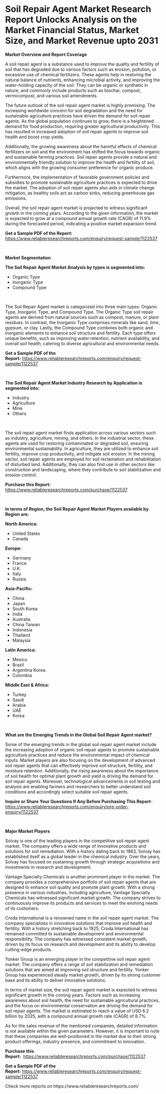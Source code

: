 <p><h1>Soil Repair Agent Market Research Report Unlocks Analysis on the Market Financial Status, Market Size, and Market Revenue upto 2031</h1></p><p><strong>Market Overview and Report Coverage</strong></p>
<p><p>A soil repair agent is a substance used to improve the quality and fertility of soil that has degraded due to various factors such as erosion, pollution, or excessive use of chemical fertilizers. These agents help in restoring the natural balance of nutrients, enhancing microbial activity, and improving the water-holding capacity of the soil. They can be organic or synthetic in nature, and commonly include products such as biochar, compost, vermicompost, and various soil amendments.</p><p>The future outlook of the soil repair agent market is highly promising. The increasing worldwide concern for soil degradation and the need for sustainable agriculture practices have driven the demand for soil repair agents. As the global population continues to grow, there is a heightened demand for food production, requiring greater agricultural productivity. This has resulted in increased adoption of soil repair agents to improve soil health and boost crop yields.</p><p>Additionally, the growing awareness about the harmful effects of chemical fertilizers on soil and the environment has shifted the focus towards organic and sustainable farming practices. Soil repair agents provide a natural and environmentally friendly solution to improve the health and fertility of soil, which aligns with the growing consumer preference for organic produce.</p><p>Furthermore, the implementation of favorable government policies and subsidies to promote sustainable agriculture practices is expected to drive the market. The adoption of soil repair agents also aids in climate change mitigation, as healthy soils act as carbon sinks, reducing greenhouse gas emissions.</p><p>Overall, the soil repair agent market is projected to witness significant growth in the coming years. According to the given information, the market is expected to grow at a compound annual growth rate (CAGR) of 11.9% during the forecasted period, indicating a positive market expansion trend.</p></p>
<p><strong>Get a Sample PDF of the Report:</strong> <a href="https://www.reliableresearchreports.com/enquiry/request-sample/1122537">https://www.reliableresearchreports.com/enquiry/request-sample/1122537</a></p>
<p>&nbsp;</p>
<p><strong>Market Segmentation</strong></p>
<p><strong>The Soil Repair Agent Market Analysis by types is segmented into:</strong></p>
<p><ul><li>Organic Type</li><li>Inorganic Type</li><li>Compound Type</li></ul></p>
<p>&nbsp;</p>
<p><p>The Soil Repair Agent market is categorized into three main types: Organic Type, Inorganic Type, and Compound Type. The Organic Type soil repair agents are derived from natural sources such as compost, manure, or plant residues. In contrast, the Inorganic Type comprises minerals like sand, lime, gypsum, or clay. Lastly, the Compound Type combines both organic and inorganic elements to enhance soil structure and fertility. Each type offers unique benefits, such as improving water retention, nutrient availability, and overall soil health, catering to diverse agricultural and environmental needs.</p></p>
<p><strong>Get a Sample PDF of the Report:</strong>&nbsp;<a href="https://www.reliableresearchreports.com/enquiry/request-sample/1122537">https://www.reliableresearchreports.com/enquiry/request-sample/1122537</a></p>
<p>&nbsp;</p>
<p><strong>The Soil Repair Agent Market Industry Research by Application is segmented into:</strong></p>
<p><ul><li>Industry</li><li>Agriculture</li><li>Mine</li><li>Others</li></ul></p>
<p>&nbsp;</p>
<p><p>The soil repair agent market finds application across various sectors such as industry, agriculture, mining, and others. In the industrial sector, these agents are used for restoring contaminated or degraded soil, ensuring environmental sustainability. In agriculture, they are utilized to enhance soil fertility, improve crop productivity, and mitigate soil erosion. In the mining sector, soil repair agents are employed for soil reclamation and rehabilitation of disturbed land. Additionally, they can also find use in other sectors like construction and landscaping, where they contribute to soil stabilization and erosion control.</p></p>
<p><strong>Purchase this Report:</strong>&nbsp; <a href="https://www.reliableresearchreports.com/purchase/1122537">https://www.reliableresearchreports.com/purchase/1122537</a></p>
<p>&nbsp;</p>
<p><strong>In terms of Region, the Soil Repair Agent Market Players available by Region are:</strong></p>
<p>
    <p> <strong> North America: </strong>
        <ul>
            <li>United States</li>
            <li>Canada</li>
        </ul>
        </p> 
    <p> <strong> Europe: </strong>
        <ul>
            <li>Germany</li>
            <li>France</li>
            <li>U.K.</li>
            <li>Italy</li>
            <li>Russia</li>
        </ul>
        </p> 
    <p> <strong> Asia-Pacific: </strong>
        <ul>
            <li>China</li>
            <li>Japan</li>
            <li>South Korea</li>
            <li>India</li>
            <li>Australia</li>
            <li>China Taiwan</li>
            <li>Indonesia</li>
            <li>Thailand</li>
            <li>Malaysia</li>
        </ul>
        </p> 
    <p> <strong> Latin America: </strong>
        <ul>
            <li>Mexico</li>
            <li>Brazil</li>
            <li>Argentina Korea</li>
            <li>Colombia</li>
        </ul>
        </p> 
    <p> <strong> Middle East & Africa: </strong>
        <ul>
            <li>Turkey</li>
            <li>Saudi</li>
            <li>Arabia</li>
            <li>UAE</li>
            <li>Korea</li>
        </ul>
    </p>
    </p>
<p>&nbsp;</p>
<p><strong>What are the Emerging Trends in the Global Soil Repair Agent market?</strong></p>
<p><p>Some of the emerging trends in the global soil repair agent market include the increasing adoption of organic soil repair agents to promote sustainable agriculture practices and reduce the environmental impact of chemical inputs. Market players are also focusing on the development of advanced soil repair agents that can effectively improve soil structure, fertility, and moisture retention. Additionally, the rising awareness about the importance of soil health for optimal plant growth and yield is driving the demand for soil repair agents. Moreover, technological advancements in soil testing and analysis are enabling farmers and researchers to better understand soil conditions and accordingly select suitable soil repair agents.</p></p>
<p><strong>Inquire or Share Your Questions If Any Before Purchasing This Report</strong>- <a href="https://www.reliableresearchreports.com/enquiry/pre-order-enquiry/1122537">https://www.reliableresearchreports.com/enquiry/pre-order-enquiry/1122537</a></p>
<p>&nbsp;</p>
<p><strong>Major Market Players</strong></p>
<p><p>Solvay is one of the leading players in the competitive soil repair agent market. The company offers a wide range of innovative products and solutions for soil remediation. With a history dating back to 1863, Solvay has established itself as a global leader in the chemical industry. Over the years, Solvay has focused on sustaining growth through strategic acquisitions and investments in research and development.</p><p>Vantage Specialty Chemicals is another prominent player in the market. The company provides a comprehensive portfolio of soil repair agents that are designed to enhance soil quality and promote plant growth. With a strong presence in various industries, including agriculture, Vantage Specialty Chemicals has witnessed significant market growth. The company strives to continuously improve its products and services to meet the evolving needs of its customers.</p><p>Croda International is a renowned name in the soil repair agent market. The company specializes in innovative solutions that improve soil health and fertility. With a history stretching back to 1925, Croda International has remained committed to sustainable development and environmental responsibility. The company has witnessed consistent market growth, driven by its focus on research and development and its ability to develop cutting-edge products.</p><p>Yonker Group is an emerging player in the competitive soil repair agent market. The company offers a range of soil stabilization and remediation solutions that are aimed at improving soil structure and fertility. Yonker Group has experienced steady market growth, driven by its strong customer base and its ability to deliver innovative solutions.</p><p>In terms of market size, the soil repair agent market is expected to witness significant growth in the coming years. Factors such as increasing awareness about soil health, the need for sustainable agricultural practices, and the focus on environmental conservation are driving the demand for soil repair agents. The market is estimated to reach a value of USD 6.2 billion by 2025, with a compound annual growth rate (CAGR) of 8.7%.</p><p>As for the sales revenue of the mentioned companies, detailed information is not available within the given parameters. However, it is important to note that these companies are well-positioned in the market due to their strong product offerings, industry presence, and commitment to innovation.</p></p>
<p><strong>Purchase this Report:</strong>&nbsp;&nbsp;<a href="https://www.reliableresearchreports.com/purchase/1122537">https://www.reliableresearchreports.com/purchase/1122537</a></p>
<p></p>
<p><strong>Get a Sample PDF of the Report:</strong>&nbsp;<a href="https://www.reliableresearchreports.com/enquiry/request-sample/1122537">https://www.reliableresearchreports.com/enquiry/request-sample/1122537</a></p>
<p>Check more reports on https://www.reliableresearchreports.com/</p>